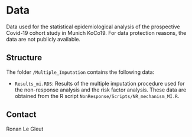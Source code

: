 # Data

Data used for the statistical epidemiological analysis of the prospective Covid-19 cohort study in Munich KoCo19. For data protection reasons, the data are not publicly available.

## Structure

The folder `/Multiple_Imputation` contains the following data:

* `Results_mi.RDS`: Results of the multiple imputation procedure used for the non-response analysis and the risk factor analysis. These data are obtained from the R script `NonResponse/Scripts/NR_mechanism_MI.R`.


## Contact

Ronan Le Gleut

